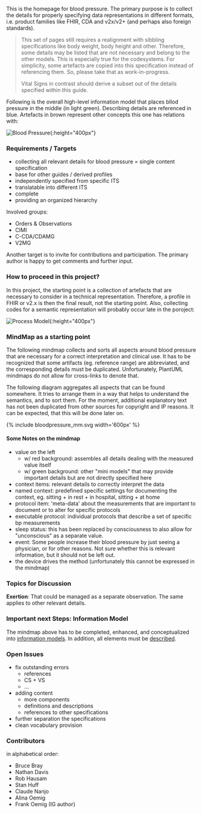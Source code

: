 <style>
table th {background: #f0b033}
table tr:nth-child(even) {background: #EEE}
table tr:nth-child(odd) {background: #FFF}
</style>

This is the homepage for blood pressure.
The primary purpose is to collect the details for properly specifying data representations in different formats,
i.e. product families like FHIR, CDA and v2x/v2+ (and perhaps also foreign standards).

> This set of pages still requires a realignment with sibbling specifications like body weight, body height and
> other. Therefore, some details may be listed that are not necessary and belong to the other models.
> This is especially true for the codesystems.
> For simplicity, some artefacts are copied into this specification instead of referencing them.
> So, please take that as work-in-progress.
>
> Vital Signs in contrast should derive a subset out of the details specified within this guide.

Following is the overall high-level information model that places bllod pressure in the middle (in light green).
Describing details are referenced in blue. 
Artefacts in brown represent other concepts this one has relations with:

![Blood Pressure](bloodpressure-model.png){:height="400px"}
<br clear="all"/>  

### Requirements / Targets

* collecting all relevant details for blood pressure = single content specification
* base for other guides / derived profiles
* independently specified from specific ITS 
* translatable into different ITS
* complete
* providing an organized hierarchy

Involved groups:

* Orders & Observations
* CIMI
* C-CDA/CDAMG
* V2MG

Another target is to invite for contributions and participation.
The primary author is happy to get comments and further input.

### How to proceed in this project?

In this project, the starting point is a collection of artefacts that are necessary to consider
in a technical representation. Therefore, a profile in FHIR or v2.x is then the final result,
not the starting point. Also, collecting codes for a semantic representation will probably
occur late in the poroject:

![Process Model](process-model.png){:height="400px"}
<br clear="all"/>  


### MindMap as a starting point

The following mindmap collects and sorts all aspects around blood pressure that are necessary for 
a correct interpretation and clinical use.
It has to be recognized that some artifacts (eg. reference range) are abbreviated, and the corresponding details 
must be duplicated. Unfortunately, PlantUML mindmaps do not allow for cross-links to denote that.

The following diagram aggregates all aspects that can be found somewhere.
It tries to arrange them in a way that helps to understand the semantics,
and to sort them.
For the moment, additional explanatory text has not been duplicated from other sources for copyright and IP reasons.
It can be expected, that this will be done later on.

<div>
{% include bloodpressure_mm.svg width='600px' %}
</div>

#### Some Notes on the mindmap

* value on the left
  * w/ red background: assembles all details dealing with the measured value itself
  * w/ green background: other "mini models" that may provide important details but are not directly specified here
* context items: relevant details to correctly interpret the data
* named context: predefined specific settings for documenting the context, eg. sitting + in rest + in hospital, sitting + at home
* protocol item: 'meta-data' about the measurements that are important to document or to alter for specific protocols
* executable protocol: individual protocols that describe a set of specific bp measurements
* sleep status: this has been replaced by consciousness to also allow for "unconscious" as a separate value.
* event: Some people increase their blood pressure by just seeing a physician, or for other reasons. Not sure whether this is relevant information, but it should not be left out.
* the device drives the method (unfortunately this cannot be expressed in the mindmap)

### Topics for Discussion

**Exertion**: That could be managed as a separate observation. The same applies to other relevant details.

### Important next Steps: Information Model

The mindmap above has to be completed, enhanced, and conceptualized into [information models](model.html).
In addition, all elements must be [described](content.html).

### Open Issues

* fix outstanding errors
  * references
  * CS + VS
  * ...
* adding content
  * more components
  * definitions and descriptions
  * references to other specifications
* further separation the specifications
* clean vocabulary provision

### Contributors

in alphabetical order:

* Bruce Bray
* Nathan Davis
* Rob Hausam
* Stan Huff
* Claude Nanjo
* Alina Oemig
* Frank Oemig (IG author)

